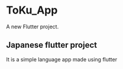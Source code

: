 # ToKu_App

A new Flutter project.

## Japanese  flutter project
It is a simple language app made using flutter 

